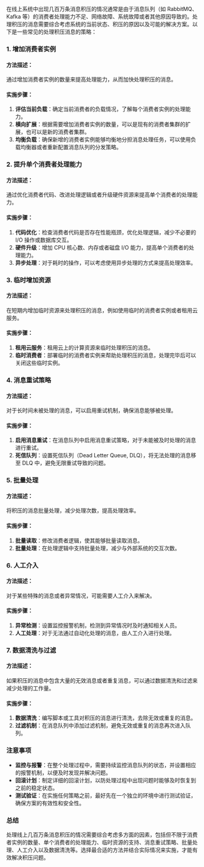 在线上系统中出现几百万条消息积压的情况通常是由于消息队列（如 RabbitMQ、Kafka 等）的消费者处理能力不足、网络故障、系统故障或者其他原因导致的。处理积压的消息需要综合考虑系统的当前状态、积压的原因以及可能的解决方案。以下是一些常见的处理积压消息的策略：

### 1. 增加消费者实例

#### 方法描述：

通过增加消费者实例的数量来提高处理能力，从而加快处理积压的消息。

#### 实施步骤：

1. **评估当前负载**：确定当前消费者的负载情况，了解每个消费者实例的处理能力。
2. **横向扩展**：根据需要增加消费者实例的数量，可以是现有的消费者集群的扩展，也可以是新的消费者集群。
3. **均衡负载**：确保新增的消费者实例能够均衡地分担消息处理任务，可以使用负载均衡器或者重新配置消息队列的分发策略。

### 2. 提升单个消费者处理能力

#### 方法描述：

通过优化消费者代码、改进处理逻辑或者升级硬件资源来提高单个消费者的处理能力。

#### 实施步骤：

1. **代码优化**：检查消费者代码是否存在性能瓶颈，优化处理逻辑，减少不必要的 I/O 操作或数据库交互。
2. **硬件升级**：增加 CPU 核心数、内存或者磁盘 I/O 能力，提高单个消费者的处理能力。
3. **异步处理**：对于耗时的操作，可以考虑使用异步处理的方式来提高处理效率。

### 3. 临时增加资源

#### 方法描述：

在短期内增加临时资源来处理积压的消息，例如使用临时的消费者实例或者租用云服务。

#### 实施步骤：

1. **租用云服务**：租用云上的计算资源来临时处理积压的消息。
2. **临时消费者**：部署临时的消费者实例来帮助处理积压的消息，处理完毕后可以关闭这些临时实例。

### 4. 消息重试策略

#### 方法描述：

对于长时间未被处理的消息，可以启用重试机制，确保消息能够被处理。

#### 实施步骤：

1. **启用消息重试**：在消息队列中启用消息重试策略，对于未能被及时处理的消息进行重试。
2. **死信队列**：设置死信队列（Dead Letter Queue, DLQ），将无法处理的消息移至 DLQ 中，避免无限重试导致的问题。

### 5. 批量处理

#### 方法描述：

将积压的消息批量处理，减少处理次数，提高处理效率。

#### 实施步骤：

1. **批量读取**：修改消费者逻辑，使其能够批量读取消息。
2. **批量处理**：在处理逻辑中支持批量处理，减少与外部系统的交互次数。

### 6. 人工介入

#### 方法描述：

对于某些特殊的消息或者异常情况，可能需要人工介入来解决。

#### 实施步骤：

1. **异常检测**：设置监控报警机制，检测到异常情况时及时通知相关人员。
2. **人工处理**：对于无法通过自动化处理的消息，由人工介入进行处理。

### 7. 数据清洗与过滤

#### 方法描述：

如果积压的消息中包含大量的无效消息或者重复消息，可以通过数据清洗和过滤来减少处理的工作量。

#### 实施步骤：

1. **数据清洗**：编写脚本或工具对积压的消息进行清洗，去除无效或重复的消息。
2. **过滤机制**：在消息队列中添加过滤机制，避免无效或重复的消息再次进入队列。

### 注意事项

- **监控与报警**：在整个处理过程中，需要持续监控消息队列的状态，并设置相应的报警机制，以便及时发现并解决问题。
- **回滚计划**：制定详细的回滚计划，以防处理过程中出现问题时能够及时恢复到之前的稳定状态。
- **测试验证**：在实施任何策略之前，最好先在一个独立的环境中进行测试验证，确保方案的有效性和安全性。

### 总结

处理线上几百万条消息积压的情况需要综合考虑多方面的因素，包括但不限于消费者实例的数量、单个消费者的处理能力、临时资源的支持、消息重试策略、批量处理、人工介入以及数据清洗等。选择最合适的方法并结合实际情况来实施，才能有效解决积压问题。
